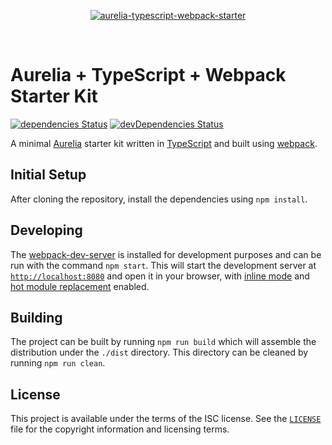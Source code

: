 <p align="center">
  <a href="#">
    <img src="./logo.png" alt="aurelia-typescript-webpack-starter" />
  </a>
</p>

<br />

# Aurelia + TypeScript + Webpack Starter Kit

[![dependencies Status](https://david-dm.org/michaelbull/aurelia-typescript-webpack-starter/status.svg?style=flat-square)](https://david-dm.org/michaelbull/aurelia-typescript-webpack-starter) [![devDependencies Status](https://david-dm.org/michaelbull/aurelia-typescript-webpack-starter/dev-status.svg?style=flat-square)](https://david-dm.org/michaelbull/aurelia-typescript-webpack-starter?type=dev)

A minimal [Aurelia][aurelia] starter kit written in [TypeScript][typescript] and
built using [webpack][webpack].

## Initial Setup

After cloning the repository, install the dependencies using `npm install`.

## Developing

The [webpack-dev-server][dev-server] is installed for development purposes and
can be run with the command `npm start`. This will start the development
server at [`http://localhost:8080`][localhost] and open it in your browser, with
[inline mode][inline] and [hot module replacement][hmr] enabled.

## Building

The project can be built by running `npm run build` which will assemble the
distribution under the `./dist` directory. This directory can be cleaned by
running `npm run clean`.

## License

This project is available under the terms of the ISC license. See the
[`LICENSE`][license] file for the copyright information and licensing terms.

[aurelia]: http://aurelia.io/
[webpack]: https://webpack.github.io/
[typescript]: https://www.typescriptlang.org/
[dev-server]: https://github.com/webpack/webpack-dev-server
[localhost]: http://localhost:8080
[inline]: https://webpack.github.io/docs/webpack-dev-server.html#inline-mode
[hmr]: https://webpack.github.io/docs/webpack-dev-server.html#hot-module-replacement
[license]: LICENSE
